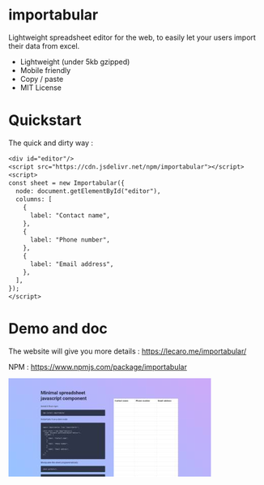 # importabular

Lightweight spreadsheet editor for the web, to easily let your users import their data from excel.

-   Lightweight (under 5kb gzipped) 
-   Mobile friendly
-   Copy / paste
-   MIT License


# Quickstart

The quick and dirty way :

```
<div id="editor"/>
<script src="https://cdn.jsdelivr.net/npm/importabular"></script>
<script>
const sheet = new Importabular({
  node: document.getElementById("editor"),
  columns: [
    {
      label: "Contact name",
    },
    {
      label: "Phone number",
    },
    {
      label: "Email address",
    },
  ],
});
</script>
```
# Demo and doc

The website will give you more details : https://lecaro.me/importabular/

NPM : https://www.npmjs.com/package/importabular

![Screenshot of the demo website](./src/demo/screenshot.jpg)
